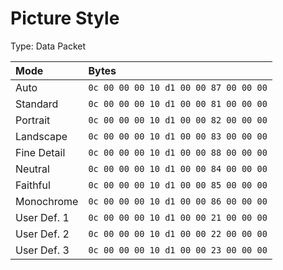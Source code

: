 # Picture Style

Type: Data Packet

|Mode|Bytes|
|:---|:---|
|Auto|`0c 00 00 00 10 d1 00 00 87 00 00 00`|
|Standard|`0c 00 00 00 10 d1 00 00 81 00 00 00`|
|Portrait|`0c 00 00 00 10 d1 00 00 82 00 00 00`|
|Landscape|`0c 00 00 00 10 d1 00 00 83 00 00 00`|
|Fine Detail|`0c 00 00 00 10 d1 00 00 88 00 00 00`|
|Neutral|`0c 00 00 00 10 d1 00 00 84 00 00 00`|
|Faithful|`0c 00 00 00 10 d1 00 00 85 00 00 00`|
|Monochrome|`0c 00 00 00 10 d1 00 00 86 00 00 00`|
|User Def. 1|`0c 00 00 00 10 d1 00 00 21 00 00 00`|
|User Def. 2|`0c 00 00 00 10 d1 00 00 22 00 00 00`|
|User Def. 3|`0c 00 00 00 10 d1 00 00 23 00 00 00`|
